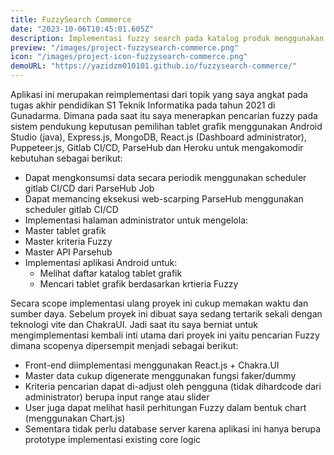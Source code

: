```yaml
---
title: FuzzySearch Commerce
date: "2023-10-06T10:45:01.605Z"
description: Implementasi fuzzy search pada katalog produk menggunakan interpolasi linear
preview: "/images/project-fuzzysearch-commerce.png"
icon: "/images/project-icon-fuzzysearch-commerce.png"
demoURL: "https://yazidzm010101.github.io/fuzzysearch-commerce/"
---
```


Aplikasi ini merupakan reimplementasi dari topik yang saya angkat pada tugas akhir pendidikan S1 Teknik Informatika pada tahun 2021 di Gunadarma. Dimana pada saat itu saya menerapkan pencarian fuzzy pada sistem pendukung keputusan pemilihan tablet grafik menggunakan Android Studio (java), Express.js, MongoDB, React.js (Dashboard administrator), Puppeteer.js, Gitlab CI/CD, ParseHub dan Heroku untuk mengakomodir kebutuhan sebagai berikut:

- Dapat mengkonsumsi data secara periodik menggunakan scheduler gitlab CI/CD dari ParseHub Job
- Dapat memancing eksekusi web-scarping ParseHub menggunakan scheduler gitlab CI/CD
- Implementasi halaman administrator untuk mengelola:
- Master tablet grafik
- Master kriteria Fuzzy
- Master API Parsehub
- Implementasi aplikasi Android untuk:
  - Melihat daftar katalog tablet grafik
  - Mencari tablet grafik berdasarkan krtieria Fuzzy

Secara scope implementasi ulang proyek ini cukup memakan waktu dan sumber daya. Sebelum proyek ini dibuat saya sedang tertarik sekali dengan teknologi vite dan ChakraUI. Jadi saat itu saya berniat untuk mengimplementasi kembali inti utama dari proyek ini yaitu pencarian Fuzzy dimana scopenya dipersempit menjadi sebagai berikut:

- Front-end diimplementasi menggunakan React.js + Chakra.UI
- Master data cukup digenerate menggunakan fungsi faker/dummy
- Kriteria pencarian dapat di-adjust oleh pengguna (tidak dihardcode dari administrator) berupa input range atau slider
- User juga dapat melihat hasil perhitungan Fuzzy dalam bentuk chart (menggunakan Chart.js)
- Sementara tidak perlu database server karena aplikasi ini hanya berupa prototype implementasi existing core logic
